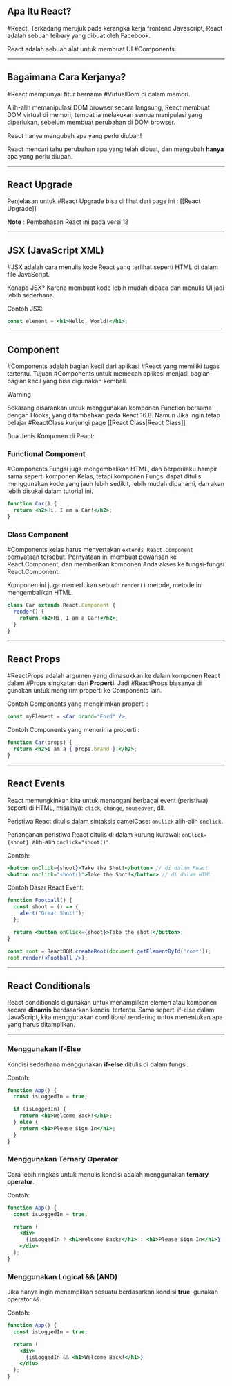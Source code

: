 ## Apa Itu React?

#React, Terkadang merujuk pada kerangka kerja frontend Javascript, React adalah sebuah leibary yang dibuat oleh Facebook.

React adalah sebuah alat untuk membuat UI #Components.

---
## Bagaimana Cara Kerjanya?

#React mempunyai fitur bernama #VirtualDom di dalam memori.

Alih-alih memanipulasi DOM browser secara langsung, React membuat DOM virtual di memori, tempat ia melakukan semua manipulasi yang diperlukan, sebelum membuat perubahan di DOM browser.

React hanya mengubah apa yang perlu diubah!

React mencari tahu perubahan apa yang telah dibuat, dan mengubah **hanya** apa yang perlu diubah.

---
## React Upgrade

Penjelasan untuk #React Upgrade bisa di lihat dari page ini : [[React Upgrade]]

**Note** : Pembahasan React ini pada versi 18

---
## JSX (JavaScript XML)

#JSX adalah cara menulis kode React yang terlihat seperti HTML di dalam file JavaScript.

Kenapa JSX? Karena membuat kode lebih mudah dibaca dan menulis UI jadi lebih sederhana.

Contoh JSX:

```jsx
const element = <h1>Hello, World!</h1>;
```

---
## Component

#Components  adalah bagian kecil dari aplikasi #React yang memiliki tugas tertentu. Tujuan #Components  untuk memecah aplikasi menjadi bagian-bagian kecil yang bisa digunakan kembali.

> [!WARNING]  
> Sekarang disarankan untuk menggunakan komponen Function bersama dengan Hooks, yang ditambahkan pada React 16.8. Namun Jika ingin tetap belajar #ReactClass kunjungi page [[React Class|React Class]]

Dua Jenis Komponen di React:
### Functional Component

#Components  Fungsi juga mengembalikan HTML, dan berperilaku hampir sama seperti komponen Kelas, tetapi komponen Fungsi dapat ditulis menggunakan kode yang jauh lebih sedikit, lebih mudah dipahami, dan akan lebih disukai dalam tutorial ini.

```jsx
function Car() {
  return <h2>Hi, I am a Car!</h2>;
}
```
### Class Component

#Components kelas harus menyertakan `extends React.Component` pernyataan tersebut. Pernyataan ini membuat pewarisan ke React.Component, dan memberikan komponen Anda akses ke fungsi-fungsi React.Component.

Komponen ini juga memerlukan sebuah `render()` metode, metode ini mengembalikan HTML.

```jsx
class Car extends React.Component {
  render() {
    return <h2>Hi, I am a Car!</h2>;
  }
}
```

---

## React Props 

#ReactProps adalah argumen yang dimasukkan ke dalam komponen React dalam #Props singkatan dari **Properti**. Jadi #ReactProps biasanya di gunakan untuk mengirim properti ke Components lain.

Contoh Components yang mengirimkan properti :

```jsx
const myElement = <Car brand="Ford" />;
```

Contoh Components yang menerima properti :

```jsx
function Car(props) {
  return <h2>I am a { props.brand }!</h2>;
}
```

---
## React Events

React memungkinkan kita untuk menangani berbagai event (peristiwa) seperti di HTML, misalnya: `click`, `change`, `mouseover`, dll.

Peristiwa React ditulis dalam sintaksis camelCase:
`onClick` alih-alih `onclick`.

Penanganan peristiwa React ditulis di dalam kurung kurawal:
`onClick={shoot}`  alih-alih `onclick="shoot()"`.

Contoh:

```jsx
<button onClick={shoot}>Take the Shot!</button> // di dalam React   
<button onclick="shoot()">Take the Shot!</button> // di dalam HTML
```

Contoh Dasar React Event:

```jsx
function Football() {
  const shoot = () => {
    alert("Great Shot!");
  };

  return <button onClick={shoot}>Take the shot!</button>;
}

const root = ReactDOM.createRoot(document.getElementById('root'));
root.render(<Football />);

```

---

## React Conditionals

React conditionals digunakan untuk menampilkan elemen atau komponen secara **dinamis** berdasarkan kondisi tertentu. Sama seperti if-else dalam JavaScript, kita menggunakan conditional rendering untuk menentukan apa yang harus ditampilkan.

---

### Menggunakan If-Else

Kondisi sederhana menggunakan **if-else** ditulis di dalam fungsi.

Contoh:

```jsx
function App() {
  const isLoggedIn = true;

  if (isLoggedIn) {
    return <h1>Welcome Back!</h1>;
  } else {
    return <h1>Please Sign In</h1>;
  }
}

```

### Menggunakan Ternary Operator

Cara lebih ringkas untuk menulis kondisi adalah menggunakan **ternary operator**.

Contoh:

```jsx
function App() {
  const isLoggedIn = true;

  return (
    <div>
      {isLoggedIn ? <h1>Welcome Back!</h1> : <h1>Please Sign In</h1>}
    </div>
  );
}

```

### Menggunakan Logical && (AND)

Jika hanya ingin menampilkan sesuatu berdasarkan kondisi **true**, gunakan operator `&&`.

Contoh:

```jsx
function App() {
  const isLoggedIn = true;

  return (
    <div>
      {isLoggedIn && <h1>Welcome Back!</h1>}
    </div>
  );
}

```